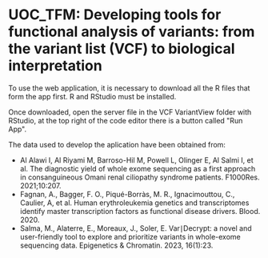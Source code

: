 # UOC_TFM: Developing tools for functional analysis of variants: from the variant list (VCF) to biological interpretation

To use the web application, it is necessary to download all the R files that form the app first.
R and RStudio must be installed.

Once downloaded, open the server file in the VCF VariantView folder with RStudio, at the top right of the code editor there is a button called "Run App".

The data used to develop the aplication have been obtained from: 
- Al Alawi I, Al Riyami M, Barroso-Hil M, Powell L, Olinger E, Al Salmi I, et al. The diagnostic yield of whole exome sequencing as a first approach in consanguineous Omani renal ciliopathy syndrome patients. F1000Res. 2021;10:207.
- Fagnan, A., Bagger, F. O., Piqué-Borràs, M. R., Ignacimouttou, C., Caulier, A, et al. Human erythroleukemia genetics and transcriptomes identify master transcription factors as functional disease drivers. Blood. 2020.
- Salma, M., Alaterre, E., Moreaux, J., Soler, E. Var∣Decrypt: a novel and user-friendly tool to explore and prioritize variants in whole-exome sequencing data. Epigenetics & Chromatin. 2023, 16(1):23.
